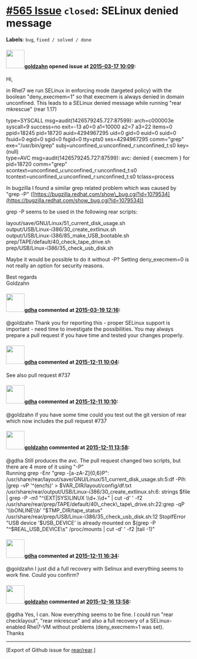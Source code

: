 [\#565 Issue](https://github.com/rear/rear/issues/565) `closed`: SELinux denied message
=======================================================================================

**Labels**: `bug`, `fixed / solved / done`

#### <img src="https://avatars.githubusercontent.com/u/4539656?u=a3c7ffeb3baa5018ad42ad1bd4d09119f09c0e0b&v=4" width="50">[goldzahn](https://github.com/goldzahn) opened issue at [2015-03-17 10:09](https://github.com/rear/rear/issues/565):

Hi,

in Rhel7 we run SELinux in enforcing mode (targeted policy) with the
boolean "deny\_execmem=1" so that execmem is always denied in domain
unconfined. This leads to a SELinux denied message while running "rear
mkrescue" (rear 1.17)

type=SYSCALL msg=audit(1426579245.727:87599): arch=c000003e syscall=9
success=no exit=-13 a0=0 a1=10000 a2=7 a3=22 items=0 ppid=18245
pid=18720 auid=4294967295 uid=0 gid=0 euid=0 suid=0 fsuid=0 egid=0
sgid=0 fsgid=0 tty=pts0 ses=4294967295 comm="grep" exe="/usr/bin/grep"
subj=unconfined\_u:unconfined\_r:unconfined\_t:s0 key=(null)  
type=AVC msg=audit(1426579245.727:87599): avc: denied { execmem } for
pid=18720 comm="grep"
scontext=unconfined\_u:unconfined\_r:unconfined\_t:s0
tcontext=unconfined\_u:unconfined\_r:unconfined\_t:s0 tclass=process

In bugzilla I found a similar grep related problem which was caused by
"grep -P"
([https://bugzilla.redhat.com/show\_bug.cgi?id=1079534](https://bugzilla.redhat.com/show_bug.cgi?id=1079534))

grep -P seems to be used in the following rear scripts:

layout/save/GNU/Linux/51\_current\_disk\_usage.sh  
output/USB/Linux-i386/30\_create\_extlinux.sh  
output/USB/Linux-i386/85\_make\_USB\_bootable.sh  
prep/TAPE/default/40\_check\_tape\_drive.sh  
prep/USB/Linux-i386/35\_check\_usb\_disk.sh

Maybe it would be possible to do it without -P? Setting deny\_execmem=0
is not really an option for security reasons.

Best regards  
Goldzahn

#### <img src="https://avatars.githubusercontent.com/u/888633?u=cdaeb31efcc0048d3619651aa18dd4b76e636b21&v=4" width="50">[gdha](https://github.com/gdha) commented at [2015-03-19 12:16](https://github.com/rear/rear/issues/565#issuecomment-83532578):

@goldzahn Thank you for reporting this - proper SELinux support is
important - need time to investigate the possibilities. You may always
prepare a pull request if you have time and tested your changes
properly.

#### <img src="https://avatars.githubusercontent.com/u/888633?u=cdaeb31efcc0048d3619651aa18dd4b76e636b21&v=4" width="50">[gdha](https://github.com/gdha) commented at [2015-12-11 10:04](https://github.com/rear/rear/issues/565#issuecomment-163896807):

See also pull request \#737

#### <img src="https://avatars.githubusercontent.com/u/888633?u=cdaeb31efcc0048d3619651aa18dd4b76e636b21&v=4" width="50">[gdha](https://github.com/gdha) commented at [2015-12-11 10:10](https://github.com/rear/rear/issues/565#issuecomment-163898764):

@goldzahn if you have some time could you test out the git version of
rear which now includes the pull request \#737

#### <img src="https://avatars.githubusercontent.com/u/4539656?u=a3c7ffeb3baa5018ad42ad1bd4d09119f09c0e0b&v=4" width="50">[goldzahn](https://github.com/goldzahn) commented at [2015-12-11 13:58](https://github.com/rear/rear/issues/565#issuecomment-163942203):

@gdha Still produces the avc. The pull request changed two scripts, but
there are 4 more of it using "-P"  
Running grep -Enr "grep -\[a-zA-Z\]{0,6}P":  
/usr/share/rear/layout/save/GNU/Linux/51\_current\_disk\_usage.sh:5:df
-Plh |grep -vP '^(encfs)' &gt; $VAR\_DIR/layout/config/df.txt  
/usr/share/rear/output/USB/Linux-i386/30\_create\_extlinux.sh:6: strings
$file | grep -P -m1 "^(EXT|SYS)LINUX \\d+.\\d+" | cut -d' ' -f2  
/usr/share/rear/prep/TAPE/default/40\_check\_tape\_drive.sh:22:grep -qP
'\\bONLINE\\b' "$TMP\_DIR/tape\_status"  
/usr/share/rear/prep/USB/Linux-i386/35\_check\_usb\_disk.sh:12
StopIfError "USB device '$USB\_DEVICE' is already mounted on $(grep -P
"^$REAL\_USB\_DEVICE\\s" /proc/mounts | cut -d' ' -f2 |tail -1)"

#### <img src="https://avatars.githubusercontent.com/u/888633?u=cdaeb31efcc0048d3619651aa18dd4b76e636b21&v=4" width="50">[gdha](https://github.com/gdha) commented at [2015-12-11 16:34](https://github.com/rear/rear/issues/565#issuecomment-163984138):

@goldzahn I just did a full recovery with Selinux and everything seems
to work fine. Could you confirm?

#### <img src="https://avatars.githubusercontent.com/u/4539656?u=a3c7ffeb3baa5018ad42ad1bd4d09119f09c0e0b&v=4" width="50">[goldzahn](https://github.com/goldzahn) commented at [2015-12-16 13:58](https://github.com/rear/rear/issues/565#issuecomment-165112632):

@gdha Yes, I can. Now everything seems to be fine. I could run "rear
checklayout", "rear mkrescue" and also a full recovery of a
SELinux-enabled Rhel7-VM without problems (deny\_execmem=1 was set).  
Thanks

------------------------------------------------------------------------

\[Export of Github issue for
[rear/rear](https://github.com/rear/rear).\]
